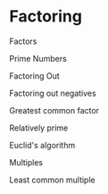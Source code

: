 # Factoring 

Factors 

Prime Numbers 

Factoring Out

Factoring out negatives 

Greatest common factor 

Relatively prime 

Euclid's algorithm 

Multiples 

Least common multiple 


